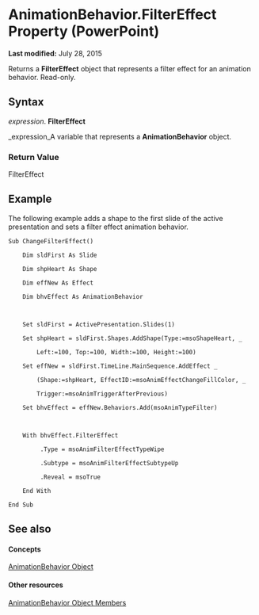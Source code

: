 
# AnimationBehavior.FilterEffect Property (PowerPoint)

 **Last modified:** July 28, 2015

Returns a  **FilterEffect** object that represents a filter effect for an animation behavior. Read-only.

## Syntax

 _expression_. **FilterEffect**

 _expression_A variable that represents a  **AnimationBehavior** object.


### Return Value

FilterEffect


## Example

The following example adds a shape to the first slide of the active presentation and sets a filter effect animation behavior.


```
Sub ChangeFilterEffect()

    Dim sldFirst As Slide

    Dim shpHeart As Shape

    Dim effNew As Effect

    Dim bhvEffect As AnimationBehavior



    Set sldFirst = ActivePresentation.Slides(1)

    Set shpHeart = sldFirst.Shapes.AddShape(Type:=msoShapeHeart, _

        Left:=100, Top:=100, Width:=100, Height:=100)

    Set effNew = sldFirst.TimeLine.MainSequence.AddEffect _

        (Shape:=shpHeart, EffectID:=msoAnimEffectChangeFillColor, _

        Trigger:=msoAnimTriggerAfterPrevious)

    Set bhvEffect = effNew.Behaviors.Add(msoAnimTypeFilter)

 

    With bhvEffect.FilterEffect

         .Type = msoAnimFilterEffectTypeWipe

         .Subtype = msoAnimFilterEffectSubtypeUp

         .Reveal = msoTrue

    End With

End Sub
```


## See also


#### Concepts


 [AnimationBehavior Object](70eeb4aa-b9ba-ff7d-93ee-425cf191a6cb.md)
#### Other resources


 [AnimationBehavior Object Members](bf4580a3-3ad4-6158-8c72-2dcf9ded4202.md)
